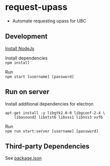 # request-upass

* Automate requesting upass for UBC

## Development

[Install NodeJs](https://nodejs.org/en/download/)

Install dependencies  
`npm install`

Run   
`npm start [username] [password]`

## Run on server  

Install additional dependencies for electron
```
apt-get install -y libgtk2.0-0 libgconf-2-4 \
    libasound2 libxtst6 libxss1 libnss3 xvfb
```

Run   
`npm run start:server [username] [password]`

## Third-party Dependencies
See [package.json](package.json#L6)
